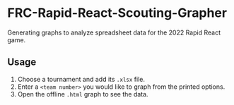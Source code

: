# FRC-Rapid-React-Scouting-Grapher
Generating graphs to analyze spreadsheet data for the 2022 Rapid React game.

## Usage
1. Choose a tournament and add its ```.xlsx``` file.
2. Enter a ```<team number>``` you would like to graph from the printed options.
3. Open the offline ```.html``` graph to see the data.

